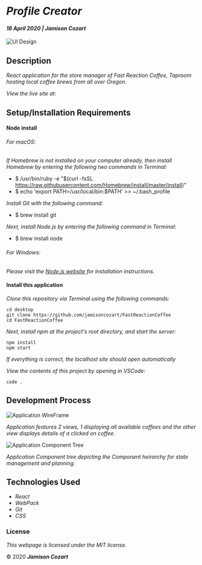 # _Profile Creator_

#### _18 April 2020 | Jamison Cozart_

![UI Design](https://i.imgur.com/allaZIv.png)

## Description

_React application for the store manager of Fast Reaction Coffee, Taproom hosting local coffee brews from all over Oregon._

_View the live site at:_ 

## Setup/Installation Requirements

#### Node install

###### For macOS:
_If Homebrew is not installed on your computer already, then install Homebrew by entering the following two commands in Terminal:_
* $ /usr/bin/ruby -e "$(curl -fsSL https://raw.githubusercontent.com/Homebrew/install/master/install)"
* $ echo 'export PATH=/usr/local/bin:$PATH' >> ~/.bash_profile

_Install Git with the following command:_
* $ brew install git

_Next, install Node.js by entering the following command in Terminal:_
* $ brew install node

###### For Windows:
_Please visit the [Node.js website](https://nodejs.org/en/download/) for installation instructions._

#### Install this application

_Clone this repository via Terminal using the following commands:_
```
cd desktop
git clone https://github.com/jamisoncozart/FastReactionCoffee
cd FastReactionCoffee
```

_Next, install npm at the project's root directory, and start the server:_
```
npm install
npm start
```

_If everything is correct, the localhost site should open automatically_

_View the contents of this project by opening in VSCode:_
```
code .
```

## Development Process

![Application WireFrame](https://i.imgur.com/d74zVG0.png)

_Application features 2 views, 1 displaying all available coffees and the other view displays details of a clicked on coffee._

![Application Component Tree](https://i.imgur.com/9FX3WkI.png)

_Application Component tree depicting the Component heirarchy for state management and planning._

## Technologies Used

* _React_
* _WebPack_
* _Git_
* _CSS_

### License

*This webpage is licensed under the MIT license.*

&copy; 2020 **_Jamison Cozart_**

